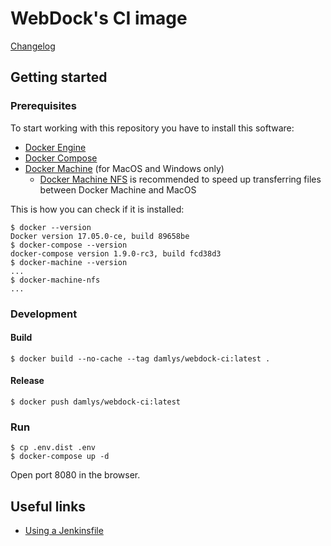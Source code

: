 WebDock's CI image
========================

[Changelog](CHANGELOG.md)

## Getting started

### Prerequisites

To start working with this repository you have to install this software:

* [Docker Engine](https://docs.docker.com/engine/)
* [Docker Compose](https://docs.docker.com/compose/)
* [Docker Machine](https://docs.docker.com/machine/) (for MacOS and Windows only)
  * [Docker Machine NFS](https://github.com/adlogix/docker-machine-nfs) is recommended
    to speed up transferring files between Docker Machine and MacOS

This is how you can check if it is installed:

```
$ docker --version
Docker version 17.05.0-ce, build 89658be
$ docker-compose --version
docker-compose version 1.9.0-rc3, build fcd38d3
$ docker-machine --version
...
$ docker-machine-nfs
...
```

### Development

#### Build

```
$ docker build --no-cache --tag damlys/webdock-ci:latest .
```

#### Release

```
$ docker push damlys/webdock-ci:latest
```

### Run

```
$ cp .env.dist .env
$ docker-compose up -d
```

Open port 8080 in the browser.

## Useful links

- [Using a Jenkinsfile](https://jenkins.io/doc/book/pipeline/jenkinsfile/)
